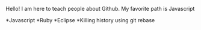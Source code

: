 Hello! I am here to teach people about Github.
 My favorite path is Javascript

*Javascript
*Ruby
*Eclipse
*Killing history using git rebase